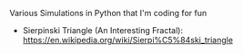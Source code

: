 Various Simulations in Python that I'm coding for fun

- Sierpinski Triangle (An Interesting Fractal): https://en.wikipedia.org/wiki/Sierpi%C5%84ski_triangle
